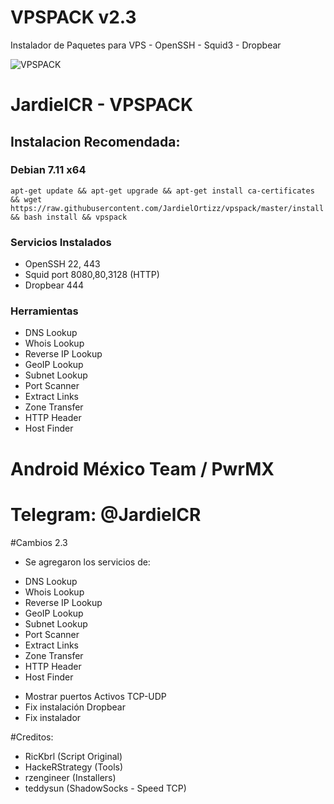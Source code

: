 # VPSPACK v2.3
Instalador de Paquetes para VPS - OpenSSH - Squid3 - Dropbear

![VPSPACK](https://github.com/powermx/vpspack/raw/master/vpspack.png)

JardielCR - VPSPACK
=========
## Instalacion Recomendada:
### Debian 7.11 x64
```
apt-get update && apt-get upgrade && apt-get install ca-certificates && wget https://raw.githubusercontent.com/JardielOrtizz/vpspack/master/install && bash install && vpspack
```

### Servicios Instalados
* OpenSSH 22, 443
* Squid port 8080,80,3128 (HTTP)
* Dropbear 444

### Herramientas 
* DNS Lookup 
* Whois Lookup 
* Reverse IP Lookup 
* GeoIP Lookup 
* Subnet Lookup 
* Port Scanner 
* Extract Links 
* Zone Transfer 
* HTTP Header 
* Host Finder 


Android México Team / PwrMX
=========

# Telegram: @JardielCR


#Cambios
2.3
- Se agregaron los servicios de:
* DNS Lookup 
* Whois Lookup 
* Reverse IP Lookup 
* GeoIP Lookup 
* Subnet Lookup 
* Port Scanner 
* Extract Links 
* Zone Transfer 
* HTTP Header 
* Host Finder 
- Mostrar puertos Activos TCP-UDP
- Fix instalación Dropbear
- Fix instalador

#Creditos:
- RicKbrl (Script Original)
- HackeRStrategy (Tools)
- rzengineer (Installers)
- teddysun (ShadowSocks - Speed TCP)